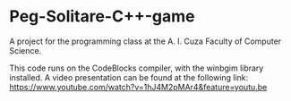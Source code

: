# Peg-Solitare-C++-game
A project for the programming class at the A. I. Cuza Faculty of Computer Science.

This code runs on the CodeBlocks compiler, with the winbgim library installed.
A video presentation can be found at the following link: 
https://www.youtube.com/watch?v=1hJ4M2pMAr4&feature=youtu.be
